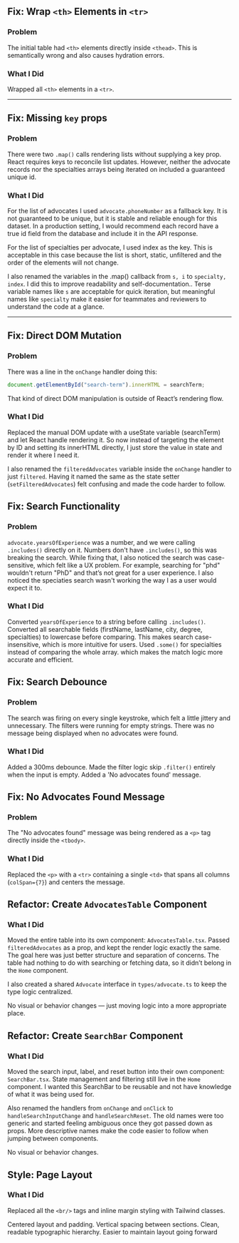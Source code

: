## Fix: Wrap `<th>` Elements in `<tr>`

### Problem
The initial table had `<th>` elements directly inside `<thead>`. This is semantically wrong and also causes hydration errors.

### What I Did
Wrapped all `<th>` elements in a `<tr>`.

---

## Fix: Missing `key` props
### Problem
There were two `.map()` calls rendering lists without supplying a key prop. React requires keys to reconcile list updates. However, neither the advocate records nor the specialties arrays being iterated on included a guaranteed unique id.

### What I Did
For the list of advocates I used `advocate.phoneNumber` as a fallback key. It is not guaranteed to be unique, but it is stable and reliable enough for this dataset. In a production setting, I would recommend each record have a true id field from the database and include it in the API response.


For the list of specialties per advocate, I used index as the key. This is acceptable in this case because the list is short, static, unfiltered and the order of the elements will not change.

I also renamed the variables in the .map() callback from `s, i` to `specialty, index`.
I did this to improve readability and self-documentation..
Terse variable names like `s` are acceptable for quick iteration, but meaningful names like `specialty` make it easier for teammates and reviewers to understand the code at a glance.

---
## Fix: Direct DOM Mutation

### Problem  
There was a line in the `onChange` handler doing this:

```ts
document.getElementById("search-term").innerHTML = searchTerm;
```
That kind of direct DOM manipulation is outside of React’s rendering flow.

### What I Did
Replaced the manual DOM update with a useState variable (searchTerm) and let React handle rendering it. So now instead of targeting the element by ID and setting its innerHTML directly, I just store the value in state and render it where I need it.

I also renamed the `filteredAdvocates` variable inside the `onChange` handler to just `filtered`. Having it named the same as the state setter (`setFilteredAdvocates`) felt confusing and made the code harder to follow.

## Fix: Search Functionality

### Problem  
`advocate.yearsOfExperience` was a number, and we were calling `.includes()` directly on it. Numbers don't have `.includes()`, so this was breaking the search.
While fixing that, I also noticed the search was case-sensitive, which felt like a UX problem. For example, searching for "phd" wouldn't return "PhD" and that’s not great for a user experience.
I also noticed the speciaties search wasn't working the way I as a user would expect it to.

### What I Did  
Converted `yearsOfExperience` to a string before calling `.includes()`.
Converted all searchable fields (firstName, lastName, city, degree, specialties) to lowercase before comparing. This makes search case-insensitive, which is more intuitive for users.
Used `.some()` for specialties instead of comparing the whole array. which makes the match logic more accurate and efficient.

## Fix: Search Debounce

### Problem  
The search was firing on every single keystroke, which felt a little jittery and unnecessary. 
The filters were running for empty strings.
There was no message being displayed when no advocates were found.

### What I Did  
Added a 300ms debounce.
Made the filter logic skip `.filter()` entirely when the input is empty.
Added a 'No advocates found' message. 

## Fix: No Advocates Found Message

### Problem  
The "No advocates found" message was being rendered as a `<p>` tag directly inside the `<tbody>`. 

### What I Did  
Replaced the `<p>` with a `<tr>` containing a single `<td>` that spans all columns (`colSpan={7}`) and centers the message.

## Refactor: Create `AdvocatesTable` Component

### What I Did  
Moved the entire table into its own component: `AdvocatesTable.tsx`. Passed `filteredAdvocates` as a prop, and kept the render logic exactly the same. The goal here was just better structure and separation of concerns. The table had nothing to do with searching or fetching data, so it didn’t belong in the `Home` component.

I also created a shared `Advocate` interface in `types/advocate.ts` to keep the type logic centralized.

No visual or behavior changes — just moving logic into a more appropriate place.

## Refactor: Create `SearchBar` Component

### What I Did  
Moved the search input, label, and reset button into their own component: `SearchBar.tsx`. State management and filtering still live in the `Home` component. I wanted this SearchBar to be reusable and not have knowledge of what it was being used for.

Also renamed the handlers from `onChange` and `onClick` to `handleSearchInputChange` and `handleSearchReset`. The old names were too generic and started feeling ambiguous once they got passed down as props. More descriptive names make the code easier to follow when jumping between components.

No visual or behavior changes.

## Style: Page Layout

### What I Did  
Replaced all the `<br/>` tags and inline margin styling with Tailwind classes.

Centered layout and padding.
Vertical spacing between sections.
Clean, readable typographic hierarchy.
Easier to maintain layout going forward
